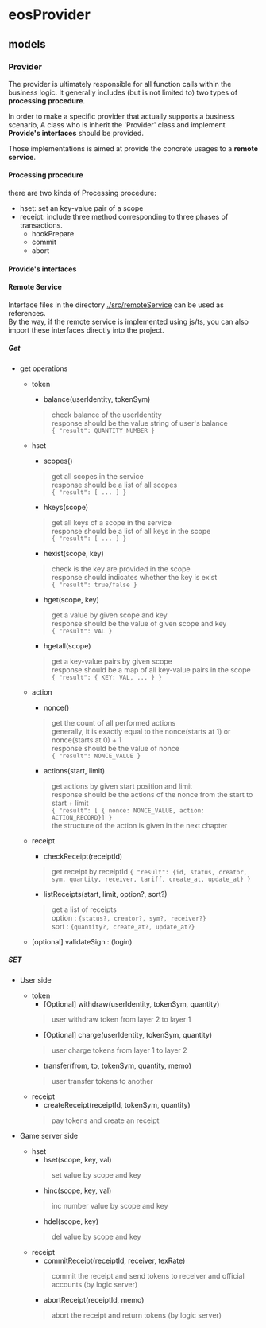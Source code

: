 # eosProvider

## models

### Provider
  
The provider is ultimately responsible for all function calls within the business logic.
It generally includes (but is not limited to) two types of **processing procedure**.

In order to make a specific provider that actually supports a business scenario,
A class who is inherit the 'Provider' class and implement **Provide's interfaces** should be provided.

Those implementations is aimed at provide the concrete usages to a **remote service**.

#### Processing procedure

there are two kinds of Processing procedure:

- hset: set an key-value pair of a scope
- receipt: include three method corresponding to three phases of transactions.
    - hookPrepare
    - commit
    - abort

#### Provide's interfaces

#### Remote Service

Interface files in the directory [./src/remoteService](remoteService) can be used as references.  
By the way, if the remote service is implemented using js/ts, you can also import these interfaces directly into the project.  

##### Get

- get operations
    - token
        - balance(userIdentity, tokenSym)
        > check balance of the userIdentity  
        response should be the value string of user's balance  
        `{ "result": QUANTITY_NUMBER }`
    - hset
        - scopes()
        > get all scopes in the service  
        response should be a list of all scopes  
        `{ "result": [ ... ] }`
        - hkeys(scope)
        > get all keys of a scope in the service  
        response should be a list of all keys in the scope  
        `{ "result": [ ... ] }`
        - hexist(scope, key)
        > check is the key are provided in the scope  
        response should indicates whether the key is exist  
        `{ "result": true/false }`
        - hget(scope, key)
        > get a value by given scope and key  
        response should be the value of given scope and key  
        `{ "result": VAL }`
        - hgetall(scope)
        > get a key-value pairs by given scope  
        response should be a map of all key-value pairs in the scope  
        `{ "result": { KEY: VAL, ... } }`
    - action
        - nonce() 
        > get the count of all performed actions  
        generally, it is exactly equal to the nonce(starts at 1) or nonce(starts at 0) + 1  
        response should be the value of nonce  
        `{ "result": NONCE_VALUE }`
        - actions(start, limit)
        > get actions by given start position and limit  
        response should be the actions of the nonce from the start to start + limit  
        `{ "result": [ { nonce: NONCE_VALUE, action: ACTION_RECORD}] }`  
        the structure of the action is given in the next chapter 
    - receipt
        - checkReceipt(receiptId)
        > get receipt by receiptId
        `{ "result": {id, status, creator, sym, quantity, receiver, tariff, create_at, update_at} }`
        - listReceipts(start, limit, option?, sort?)
        > get a list of receipts  
        option : `{status?, creator?, sym?, receiver?}`  
        sort : `{quantity?, create_at?, update_at?}`
        
    - [optional] validateSign : (login)

##### SET

- User side
    - token
        - [Optional] withdraw(userIdentity, tokenSym, quantity)
        > user withdraw token from layer 2 to layer 1
        - [Optional] charge(userIdentity, tokenSym, quantity)
        > user charge tokens from layer 1 to layer 2
        - transfer(from, to, tokenSym, quantity, memo)
        > user transfer tokens to another
    - receipt
        - createReceipt(receiptId, tokenSym, quantity)
        > pay tokens and create an receipt
    

- Game server side
    - hset
        - hset(scope, key, val)
        > set value by scope and key
        - hinc(scope, key, val)
        > inc number value by scope and key
        - hdel(scope, key)
        > del value by scope and key
    - receipt
        - commitReceipt(receiptId, receiver, texRate)
        > commit the receipt and send tokens to receiver and official accounts (by logic server)
        - abortReceipt(receiptId, memo)
        > abort the receipt and return tokens (by logic server)
    



